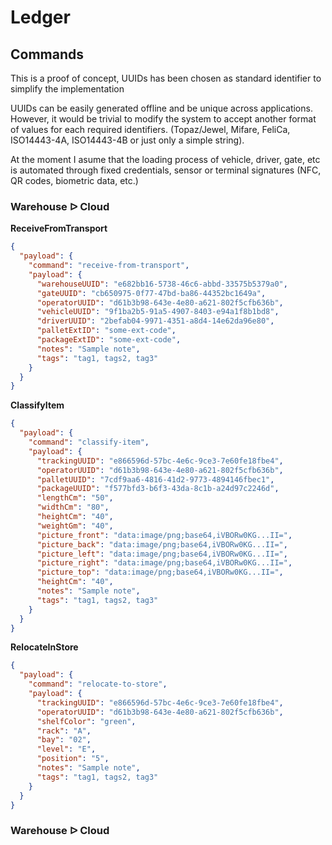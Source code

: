 # Ledger

## Commands

This is a proof of concept, UUIDs has been chosen as standard identifier to simplify the implementation

UUIDs can be easily generated offline and be unique across applications. However, it would be trivial to modify the system to accept another format of values for each required identifiers. (Topaz/Jewel, Mifare, FeliCa, ISO14443-4A, ISO14443-4B or just only a simple string).

At the moment I asume that the loading process of vehicle, driver, gate, etc is automated through fixed credentials, sensor or terminal signatures (NFC, QR codes, biometric data, etc.)

### Warehouse ᐅ Cloud

**ReceiveFromTransport**

```json
{
  "payload": {
    "command": "receive-from-transport",
    "payload": {
      "warehouseUUID": "e682bb16-5738-46c6-abbd-33575b5379a0",
      "gateUUID": "cb650975-0f77-47bd-ba86-44352bc1649a",
      "operatorUUID": "d61b3b98-643e-4e80-a621-802f5cfb636b",
      "vehicleUUID": "9f1ba2b5-91a5-4907-8403-e94a1f8b1bd8",
      "driverUUID": "2befab04-9971-4351-a8d4-14e62da96e80",
      "palletExtID": "some-ext-code",
      "packageExtID": "some-ext-code",
      "notes": "Sample note",
      "tags": "tag1, tags2, tag3"
    }
  }
}
```

**ClassifyItem**

```json
{
  "payload": {
    "command": "classify-item",
    "payload": {
      "trackingUUID": "e866596d-57bc-4e6c-9ce3-7e60fe18fbe4",
      "operatorUUID": "d61b3b98-643e-4e80-a621-802f5cfb636b",
      "palletUUID": "7cdf9aa6-4816-41d2-9773-4894146fbec1",
      "packageUUID": "f577bfd3-b6f3-43da-8c1b-a24d97c2246d",
      "lengthCm": "50",
      "widthCm": "80",
      "heightCm": "40",
      "weightGm": "40",
      "picture_front": "data:image/png;base64,iVBORw0KG...II=",
      "picture_back": "data:image/png;base64,iVBORw0KG...II=",
      "picture_left": "data:image/png;base64,iVBORw0KG...II=",
      "picture_right": "data:image/png;base64,iVBORw0KG...II=",
      "picture_top": "data:image/png;base64,iVBORw0KG...II=",
      "heightCm": "40",
      "notes": "Sample note",
      "tags": "tag1, tags2, tag3"
    }
  }
}
```

**RelocateInStore**

```json
{
  "payload": {
    "command": "relocate-to-store",
    "payload": {
      "trackingUUID": "e866596d-57bc-4e6c-9ce3-7e60fe18fbe4",
      "operatorUUID": "d61b3b98-643e-4e80-a621-802f5cfb636b",
      "shelfColor": "green",
      "rack": "A",
      "bay": "02",
      "level": "E",
      "position": "5",
      "notes": "Sample note",
      "tags": "tag1, tags2, tag3"
    }
  }
}
```

### Warehouse ᐅ Cloud
